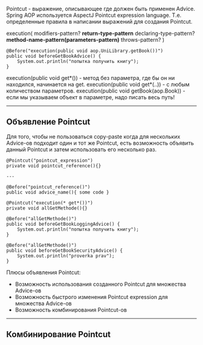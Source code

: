 Pointcut - выражение, описывающее где должен быть применен Advice.
Spring AOP используется AspectJ Pointcut expression language. Т.е. определенные правила в написании выражений для создания Pointcut.

execution( modifiers-pattern? **return-type-pattern** declaring-type-pattern? **method-name-pattern(parameters-pattern)** throws-pattern? )
```
@Before("execution(public void aop.UniLibrary.getBook())")  
public void beforeGetBookAdvice() {  
    System.out.println("попытка получить книгу");  
}
```

execution(public void get*()) - метод без параметра, где бы он ни находился, начинается на get.
execution(public void get*(..)) - с любым количеством параметров.
execution(public void getBook(aop.Book)) - если мы указываем объект в параметре, надо писать весь путь!

---
## Объявление Pointcut
Для того, чтобы не пользоваться copy-paste когда для нескольких Advice-ов подходит один и тот же Pointcut, есть возможность объявить данный Pointcut и затем использовать его несколько раз.

```
@Pointcut("pointcut_expression")
private void pointcut_reference(){}

---

@Before("pointcut_reference()")
public void advice_name(){ some code }
```

```
@Pointcut("execution(* get*())")  
private void allGetMethode(){}  
  
@Before("allGetMethode()")  
public void beforeGetBookLoggingAdvice() {  
    System.out.println("попытка получить книгу");  
}  
  
@Before("allGetMethode()")  
public void beforeGetBookSecurityAdvice() {  
    System.out.println("proverka prav");  
}
```
Плюсы объявления Pointcut:
- Возможность использования созданного Pointcut для множества Advice-ов
- Возможность быстрого изменения Pointcut expression для множества Advice-ов
- Возможность комбинирования Pointcut-ов
---
## Комбинирование Pointcut
